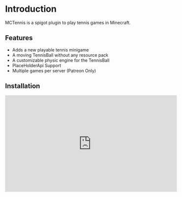 # Introduction

MCTennis is a spigot plugin to play tennis games in Minecraft.

## Features

* Adds a new playable tennis minigame
* A moving TennisBall without any resource pack
* A customizable physic engine for the TennisBall
* PlaceHolderApi Support
* Multiple games per server (Patreon Only)

## Installation

<iframe width="560" height="315" src="https://www.youtube.com/embed/-3mpq7nGH9o?si=sQW323rrxDAnDTvk" title="YouTube video player" frameborder="0" allow="accelerometer; autoplay; clipboard-write; encrypted-media; gyroscope; picture-in-picture; web-share" allowfullscreen></iframe>

